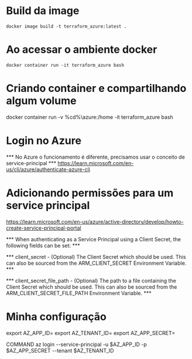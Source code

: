 # Build da image
    docker image build -t terraform_azure:latest .

# Ao acessar o ambiente docker
    docker container run -it terraform_azure bash


# Criando container e compartilhando algum volume
docker container run -v %cd%\azure:/home -it terraform_azure bash


# Login no Azure
*** No Azure o funcionamento é diferente, precisamos usar o conceito de service-principal ***
https://learn.microsoft.com/en-us/cli/azure/authenticate-azure-cli

# Adicionando permissões para um service principal
https://learn.microsoft.com/en-us/azure/active-directory/develop/howto-create-service-principal-portal


*** When authenticating as a Service Principal using a Client Secret, the following fields can be set: ***

*** client_secret - (Optional) The Client Secret which should be used. This can also be sourced from the ARM_CLIENT_SECRET Environment Variable. ***

*** client_secret_file_path - (Optional) The path to a file containing the Client Secret which should be used. This can also be sourced from the ARM_CLIENT_SECRET_FILE_PATH Environment Variable. ***





# Minha configuração

export AZ_APP_ID=
export AZ_TENANT_ID=
export AZ_APP_SECRET=

COMMAND az login --service-principal -u $AZ_APP_ID -p $AZ_APP_SECRET --tenant $AZ_TENANT_ID